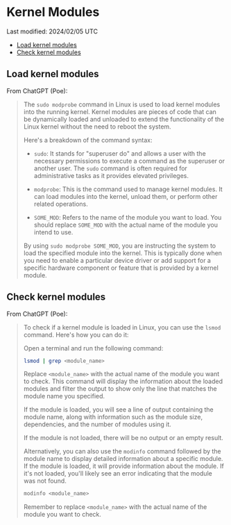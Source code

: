 # Kernel Modules

Last modified: 2024/02/05 UTC

- [Load kernel modules](#load-kernel-modules)
- [Check kernel modules](#check-kernel-modules)

## Load kernel modules

From ChatGPT (Poe):

> The `sudo modprobe` command in Linux is used to load kernel modules into the running kernel. Kernel modules are pieces of code that can be dynamically loaded and unloaded to extend the functionality of the Linux kernel without the need to reboot the system.
>
> Here's a breakdown of the command syntax:
>
> - `sudo`: It stands for "superuser do" and allows a user with the necessary permissions to execute a command as the superuser or another user. The `sudo` command is often required for administrative tasks as it provides elevated privileges.
>
> - `modprobe`: This is the command used to manage kernel modules. It can load modules into the kernel, unload them, or perform other related operations.
>
> - `SOME_MOD`: Refers to the name of the module you want to load. You should replace `SOME_MOD` with the actual name of the module you intend to use.
>
> By using `sudo modprobe SOME_MOD`, you are instructing the system to load the specified module into the kernel. This is typically done when you need to enable a particular device driver or add support for a specific hardware component or feature that is provided by a kernel module.

## Check kernel modules

From ChatGPT (Poe):

> To check if a kernel module is loaded in Linux, you can use the `lsmod` command. Here's how you can do it:
>
> Open a terminal and run the following command:
>
> ```bash
> lsmod | grep <module_name>
> ```
>
> Replace `<module_name>` with the actual name of the module you want to check. This command will display the information about the loaded modules and filter the output to show only the line that matches the module name you specified.
>
> If the module is loaded, you will see a line of output containing the module name, along with information such as the module size, dependencies, and the number of modules using it.
>
> If the module is not loaded, there will be no output or an empty result.
>
> Alternatively, you can also use the `modinfo` command followed by the module name to display detailed information about a specific module. If the module is loaded, it will provide information about the module. If it's not loaded, you'll likely see an error indicating that the module was not found.
>
> ```bash
> modinfo <module_name>
> ```
>
> Remember to replace `<module_name>` with the actual name of the module you want to check.
